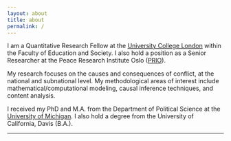```yaml
---
layout: about
title: about
permalink: /
---
```


I am a Quantitative Research Fellow at the [University College London](https://profiles.ucl.ac.uk/98707-adrian-arellano) within the Faculty of Education and Society. I also hold a position as a Senior Researcher at the Peace Research Institute Oslo ([PRIO](https://www.prio.org/)).

My research focuses on the causes and consequences of conflict, at the national and subnational level. My methodological areas of interest include mathematical/computational modeling, causal inference techniques, and content analysis.

I received my PhD and M.A. from the Department of Political Science at the [University of Michigan](https://umich.edu/). I also hold a degree from the University of California, Davis (B.A.).

---
